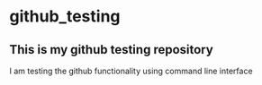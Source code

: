 # github_testing

<h2>This is my github testing repository</h2>
<p>I am testing the github functionality using command line interface</p>
